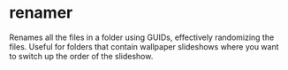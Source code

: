# renamer
Renames all the files in a folder using GUIDs, effectively randomizing the files. Useful for folders that contain wallpaper slideshows where you want to switch up the order of the slideshow.
